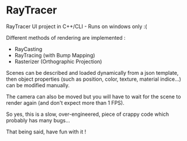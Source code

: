 RayTracer
=========

RayTracer UI project in C++/CLI - Runs on windows only :(

Different methods of rendering are implemented : 
*   RayCasting
*   RayTracing (with Bump Mapping)
*   Rasterizer (Orthographic Projection)

Scenes can be described and loaded dynamically from a json template, then object properties (such as position, color, texture, material indice...) can be modified manually.

The camera can also be moved but you will have to wait for the scene to render again (and don't expect more than 1 FPS).


So yes, this is a slow, over-engineered, piece of crappy code which probably has many bugs...

That being said, have fun with it !
